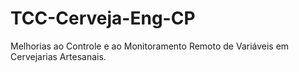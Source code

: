 # TCC-Cerveja-Eng-CP
Melhorias ao Controle e ao Monitoramento Remoto de Variáveis em Cervejarias Artesanais.
